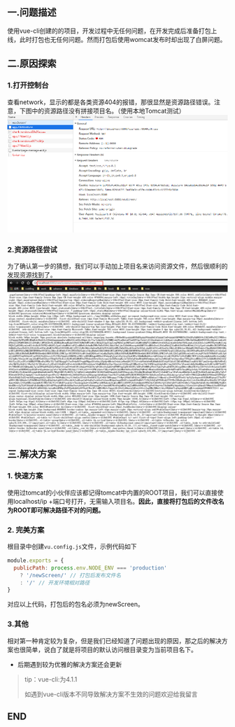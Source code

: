 ## 一.问题描述
使用vue-cli创建的的项目，开发过程中无任何问题，在开发完成后准备打包上线，此时打包也无任何问题。然而打包后使用womcat发布时却出现了白屏问题。

## 二.原因探索

### 1.打开控制台

查看network，显示的都是各类资源404的报错，那很显然是资源路径错误。注意，下图中的资源路径没有拼接项目名。（使用本地Tomcat测试）
![image](https://github.com/momodiy/momodiy.github.io/blob/master/blog/vue-cli-building-resource-404/img/blog1.png?raw=true)

### 2.资源路径尝试
为了确认第一步的猜想，我们可以手动加上项目名来访问资源文件，然后很顺利的发现资源找到了。
![image](https://github.com/momodiy/momodiy.github.io/blob/master/blog/vue-cli-building-resource-404/img/blog2.png?raw=true)

## 三.解决方案
### 1. 快速方案

使用过tomcat的小伙伴应该都记得tomcat中内置的ROOT项目，我们可以直接使用localhost/ip +端口号打开，无需输入项目名。**因此，直接将打包后的文件改名为ROOT即可解决路径不对的问题。**

### 2. 完美方案


根目录中创建`vu.config.js`文件，示例代码如下

```js
module.exports = {
  publicPath: process.env.NODE_ENV === 'production'
    ? '/newScreen/' // 打包后发布文件名
    : '/' // 开发环境相对路径
}
```

对应以上代码，打包后的包名必须为newScreen。

### 3.其他
相对第一种肯定较为复杂，但是我们已经知道了问题出现的原因，那之后的解决方案也很简单，说白了就是将项目的默认访问根目录变为当前项目名下。

- 后期遇到较为优雅的解决方案还会更新

> tip：vue-cli:为4.1.1
> 
> 如遇到vue-cli版本不同导致解决方案不生效的问题欢迎给我留言

## END